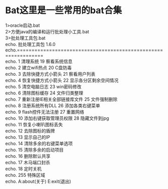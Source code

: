 # Bat这里是一些常用的bat合集  
1>oracle启动.bat  
2>方便java的编译和运行批处理小工具.bat   
3>批处理工具包.bat   
  echo.                     批处理工具包  1.6.0   
  echo.===============================================================    
  echo.   1  清理系统                        19 察看系统信息   
  echo.   2  建立wifi热点                    20 C盘防毒   
  echo.   3  去除快捷方式小箭头              21 察看用户列表   
  echo.   4  恢复快捷方式小箭头              22 显示各分区剩余空间情况   
  echo.   5  清空电脑日志                    23 win密码修改   
  echo.   6  清除图标缓存                    24 文件归类整理   
  echo.   7  重新注册IE相关全部链接库文件    25 文件强制删除   
  echo.   8  注册系统所有DLL                 26 添加各类右键菜单  
  echo.   9  flash控件无法注册               27 重置网络   
  echo.   10 添加右键获取管理员权限          28 隐藏文件到jpg   
  echo.   11 恢复小喇叭图标丢失   
  echo.   12 去除图标的盾牌  
  echo.   13 显示自己的IP    
  echo.   14 清除多余的右键菜单选项  
  echo.   15 清除多余的启动项目    
  echo.   16 删除默认共享  
  echo.   17 木马端口封杀  
  echo.   18 定时关机                         
  echo.                                     255 特殊区域   
  echo.                   A:about(关于)    E:exit(退出)         
